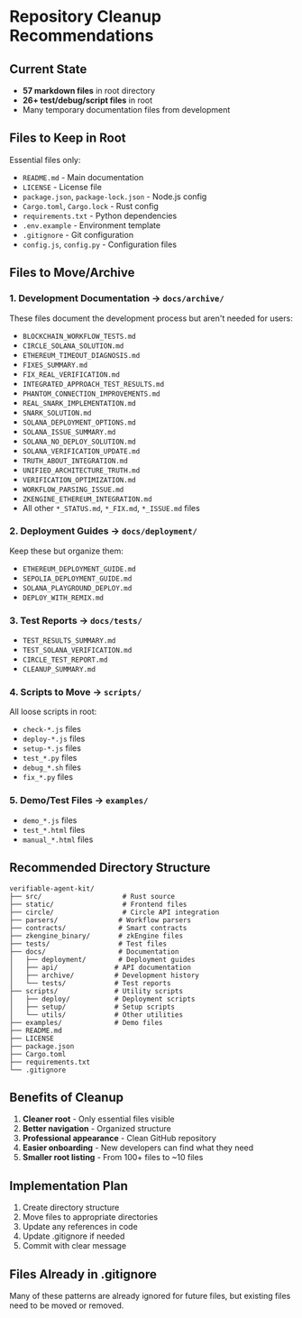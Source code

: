 # Repository Cleanup Recommendations

## Current State
- **57 markdown files** in root directory
- **26+ test/debug/script files** in root
- Many temporary documentation files from development

## Files to Keep in Root
Essential files only:
- `README.md` - Main documentation
- `LICENSE` - License file
- `package.json`, `package-lock.json` - Node.js config
- `Cargo.toml`, `Cargo.lock` - Rust config
- `requirements.txt` - Python dependencies
- `.env.example` - Environment template
- `.gitignore` - Git configuration
- `config.js`, `config.py` - Configuration files

## Files to Move/Archive

### 1. Development Documentation → `docs/archive/`
These files document the development process but aren't needed for users:
- `BLOCKCHAIN_WORKFLOW_TESTS.md`
- `CIRCLE_SOLANA_SOLUTION.md`
- `ETHEREUM_TIMEOUT_DIAGNOSIS.md`
- `FIXES_SUMMARY.md`
- `FIX_REAL_VERIFICATION.md`
- `INTEGRATED_APPROACH_TEST_RESULTS.md`
- `PHANTOM_CONNECTION_IMPROVEMENTS.md`
- `REAL_SNARK_IMPLEMENTATION.md`
- `SNARK_SOLUTION.md`
- `SOLANA_DEPLOYMENT_OPTIONS.md`
- `SOLANA_ISSUE_SUMMARY.md`
- `SOLANA_NO_DEPLOY_SOLUTION.md`
- `SOLANA_VERIFICATION_UPDATE.md`
- `TRUTH_ABOUT_INTEGRATION.md`
- `UNIFIED_ARCHITECTURE_TRUTH.md`
- `VERIFICATION_OPTIMIZATION.md`
- `WORKFLOW_PARSING_ISSUE.md`
- `ZKENGINE_ETHEREUM_INTEGRATION.md`
- All other `*_STATUS.md`, `*_FIX.md`, `*_ISSUE.md` files

### 2. Deployment Guides → `docs/deployment/`
Keep these but organize them:
- `ETHEREUM_DEPLOYMENT_GUIDE.md`
- `SEPOLIA_DEPLOYMENT_GUIDE.md`
- `SOLANA_PLAYGROUND_DEPLOY.md`
- `DEPLOY_WITH_REMIX.md`

### 3. Test Reports → `docs/tests/`
- `TEST_RESULTS_SUMMARY.md`
- `TEST_SOLANA_VERIFICATION.md`
- `CIRCLE_TEST_REPORT.md`
- `CLEANUP_SUMMARY.md`

### 4. Scripts to Move → `scripts/`
All loose scripts in root:
- `check-*.js` files
- `deploy-*.js` files
- `setup-*.js` files
- `test_*.py` files
- `debug_*.sh` files
- `fix_*.py` files

### 5. Demo/Test Files → `examples/`
- `demo_*.js` files
- `test_*.html` files
- `manual_*.html` files

## Recommended Directory Structure
```
verifiable-agent-kit/
├── src/                    # Rust source
├── static/                 # Frontend files
├── circle/                 # Circle API integration
├── parsers/               # Workflow parsers
├── contracts/             # Smart contracts
├── zkengine_binary/       # zkEngine files
├── tests/                 # Test files
├── docs/                  # Documentation
│   ├── deployment/        # Deployment guides
│   ├── api/              # API documentation
│   ├── archive/          # Development history
│   └── tests/            # Test reports
├── scripts/              # Utility scripts
│   ├── deploy/           # Deployment scripts
│   ├── setup/            # Setup scripts
│   └── utils/            # Other utilities
├── examples/             # Demo files
├── README.md
├── LICENSE
├── package.json
├── Cargo.toml
├── requirements.txt
└── .gitignore
```

## Benefits of Cleanup
1. **Cleaner root** - Only essential files visible
2. **Better navigation** - Organized structure
3. **Professional appearance** - Clean GitHub repository
4. **Easier onboarding** - New developers can find what they need
5. **Smaller root listing** - From 100+ files to ~10 files

## Implementation Plan
1. Create directory structure
2. Move files to appropriate directories
3. Update any references in code
4. Update .gitignore if needed
5. Commit with clear message

## Files Already in .gitignore
Many of these patterns are already ignored for future files, but existing files need to be moved or removed.
